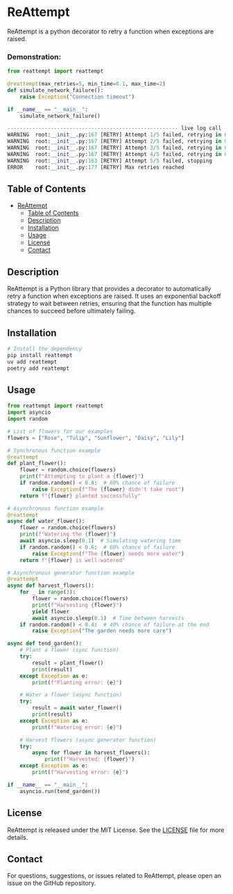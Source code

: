 # ReAttempt

ReAttempt is a python decorator to retry a function when exceptions are raised.

### Demonstration:

```python
from reattempt import reattempt

@reattempt(max_retries=5, min_time=0.1, max_time=2)
def simulate_network_failure():
    raise Exception("Connection timeout")

if __name__ == "__main__":
    simulate_network_failure()

------------------------------------------------------- live log call -------------------------------------------------------
WARNING  root:__init__.py:167 [RETRY] Attempt 1/5 failed, retrying in 0.17 seconds...
WARNING  root:__init__.py:167 [RETRY] Attempt 2/5 failed, retrying in 0.19 seconds...
WARNING  root:__init__.py:167 [RETRY] Attempt 3/5 failed, retrying in 0.19 seconds...
WARNING  root:__init__.py:167 [RETRY] Attempt 4/5 failed, retrying in 0.19 seconds...
WARNING  root:__init__.py:163 [RETRY] Attempt 5/5 failed, stopping
ERROR    root:__init__.py:177 [RETRY] Max retries reached
```

## Table of Contents

- [ReAttempt](#ReAttempt)
  - [Table of Contents](#table-of-contents)
  - [Description](#description)
  - [Installation](#installation)
  - [Usage](#usage)
  - [License](#license)
  - [Contact](#contact)

## Description

ReAttempt is a Python library that provides a decorator to automatically retry a function when exceptions are raised. It uses an exponential backoff strategy to wait between retries, ensuring that the function has multiple chances to succeed before ultimately failing.

## Installation

```bash
# Install the dependency
pip install reattempt
uv add reattempt
poetry add reattempt
```

## Usage

```python
from reattempt import reattempt
import asyncio
import random

# List of flowers for our examples
flowers = ["Rose", "Tulip", "Sunflower", "Daisy", "Lily"]

# Synchronous function example
@reattempt
def plant_flower():
    flower = random.choice(flowers)
    print(f"Attempting to plant a {flower}")
    if random.random() < 0.8:  # 80% chance of failure
        raise Exception(f"The {flower} didn't take root")
    return f"{flower} planted successfully"

# Asynchronous function example
@reattempt
async def water_flower():
    flower = random.choice(flowers)
    print(f"Watering the {flower}")
    await asyncio.sleep(0.1)  # Simulating watering time
    if random.random() < 0.6:  # 60% chance of failure
        raise Exception(f"The {flower} needs more water")
    return f"{flower} is well-watered"

# Asynchronous generator function example
@reattempt
async def harvest_flowers():
    for _ in range(3):
        flower = random.choice(flowers)
        print(f"Harvesting {flower}")
        yield flower
        await asyncio.sleep(0.1)  # Time between harvests
    if random.random() < 0.4:  # 40% chance of failure at the end
        raise Exception("The garden needs more care")

async def tend_garden():
    # Plant a flower (sync function)
    try:
        result = plant_flower()
        print(result)
    except Exception as e:
        print(f"Planting error: {e}")

    # Water a flower (async function)
    try:
        result = await water_flower()
        print(result)
    except Exception as e:
        print(f"Watering error: {e}")

    # Harvest flowers (async generator function)
    try:
        async for flower in harvest_flowers():
            print(f"Harvested: {flower}")
    except Exception as e:
        print(f"Harvesting error: {e}")

if __name__ == "__main__":
    asyncio.run(tend_garden())
```


## License

ReAttempt is released under the MIT License. See the [LICENSE](LICENSE) file for more details.

## Contact

For questions, suggestions, or issues related to ReAttempt, please open an issue on the GitHub repository.

